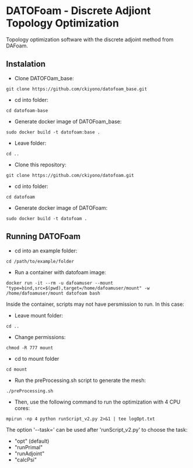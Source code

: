 # DATOFoam - Discrete Adjiont Topology Optimization

Topology optimization software with the discrete adjoint method from DAFoam.

## Instalation
 - Clone DATOFOam_base:
 ```console
 git clone https://github.com/ckiyono/datofoam_base.git
 ```

 - cd into folder:
 ```console
 cd datofoam-base
 ```

 - Generate docker image of DATOFoam_base:
 ```console
 sudo docker build -t datofoam:base .
 ```

 - Leave folder:
 ```console
 cd ..
 ```

 - Clone this repository:
 ```console
 git clone https://github.com/ckiyono/datofoam.git
 ```

 - cd into folder:
 ```console
 cd datofoam
 ```

 - Generate docker image of DATOFoam:
 ```console
 sudo docker build -t datofoam .
 ```

## Running DATOFoam
 - cd into an example folder:
 ```console
 cd /path/to/example/folder
 ```

 - Run a container with datofoam image:
 ```console
 docker run -it --rm -u dafoamuser --mount "type=bind,src=$(pwd),target=/home/dafoamuser/mount" -w /home/dafoamuser/mount datofoam bash
 ```

 Inside the container, scripts may not have persmission to run. In this case:
 - Leave mount folder:
 ```console
 cd ..
 ```

 - Change permissions:
 ```console
 chmod -R 777 mount
 ```

 - cd to mount folder
 ```console
 cd mount
 ```

 - Run the preProcessing.sh script to generate the mesh:
 ```console
 ./preProcessing.sh
 ```

 - Then, use the following command to run the optimization with 4 CPU cores:
 ```console
 mpirun -np 4 python runScript_v2.py 2>&1 | tee logOpt.txt
 ```

 The option '--task=' can be used after 'runScript_v2.py' to choose the task:
  - "opt" (default)
  - "runPrimal"
  - "runAdjoint"
  - "calcPsi"
